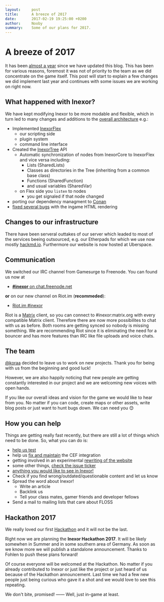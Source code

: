 ```yaml
---
layout:     post
title:      A breeze of 2017
date:       2017-02-19 19:25:00 +0200
author:     Nooby
summary:    Some of our plans for 2017.
---
```


# A breeze of 2017
It has been [almost a year](https://inexor.org/blog/2016/03-19-doxylamine-alpha-edition) since we have updated this blog. This has been for various reasons, foremost it was not of priority to the team as we did concentrate on the game itself.
This post will start to explain a few changes we did implement last year and continues with some issues we are working on right now.


## What happened with Inexor?
We have kept modifying Inexor to be more modable and flexible, which in turn led to many changes and additions to the [overall architecture](https://github.com/inexor-game/code/wiki/Overall-Architecture) e.g.:

  * Implemented [InexorFlex](https://github.com/inexor-game/code/wiki/Inexor-Flex)    
    * our scripting side
    * plugin system
    * command line interface
  * Created the [InexorTree](https://github.com/inexor-game/code/wiki/Inexor-Tree) API
    * Automatic synchronization of nodes from InexorCore to InexorFlex and vice versa
including:
      * Lists (SharedLists)
      * Classes as directories in the Tree (inheriting from a common base class)
      * Functions (SharedFunction)
      * and usual variables (SharedVar)
    * on Flex side you `listen` to nodes
       * you get signaled if that node changed
  * porting our dependency managment to [Conan](https://www.conan.io)
  * [fixed several bugs](https://github.com/inexor-game/code/pull/350) with the ingame HTML rendering


## Changes to our infrastructure
There have been serveral outtakes of our server which leaded to most of the services beeing outsourced, e.g. our Etherpads for which we use now mostly [hackmd.io](https://hackmd.io/CYFhFYCYCMGYEYC0A2e9yJAYwKYENE4AOWRPHCABiz2AE5hLIg==#).
Furthermore our website is now hosted at Uberspace.


## Communication
We switched our IRC channel from Gamesurge to Freenode. You can found us now at

  * [__#inexor__ on chat.freenode.net](https://webchat.freenode.net/?channels=#inexor)

**or** on our new channel on Riot.im (**recommeded**):

  * [Riot.im #inexor](https://riot.im/app/#/room/#inexor:matrix.org)

Riot is a [Matrix](http://matrix.org/) client, so you can connect to #inexor:matrix.org with every compatible Matrix client. Therefore there are now more possibilites to chat with us as before. Both rooms are getting synced so nobody is missing something. We are recommending Riot since it is eliminating the need for a bouncer and has more features than IRC like file uploads and voice chats.


## The team
[@koraa](https://github.com/koraa) decided to leave us to work on new projects. Thank you for being with us from the beginning and good luck!

However, we are also happily noticing that new people are getting constantly interested in our project and we are welcoming new voices with open hands.

If you like our overall ideas and vision for the game we would like to hear from you. No matter if you can code, create maps or other assets, write blog posts or just want to hunt bugs down. We can need you 😊


## How you can help
Things are getting really fast recently, but there are still a lot of things which need to be done. So, what you can do is:

  * [help us test](https://github.com/inexor-game/code/wiki/Build)
  * help us [fix and maintain](https://github.com/inexor-game/code/issues?q=cef+is%3Aopen) the CEF integration
  * getting involved in an experimental [rewriting of the website](https://github.com/inexor-game/site)
  * some other things, [check the issue ticker](https://github.com/inexor-game/code/issues?utf8=✓&q=is%3Aopen)
  * [anything you would like to see in Inexor!](https://github.com/inexor-game/code#join-us)
  * Check if you find wrong/outdated/questionable content and let us know
  * Spread the word about Inexor!
    * Write an article
    * Backlink us
    * Tell your class mates, gamer friends and developer fellows
  * Send a mail to mailing lists that care about FLOSS


## Hackathon 2017
We really loved our first [Hackathon](https://inexor.org/blog/2015/12-17-hackathon-2015-report) and it will not be the last.

Right now we are planning the **Inexor Hackathon 2017**. It will be likely somewhen in Summer and in some southern area of Germany. As soon as we know more we will publish a standalone announcement. Thanks to Fohlen to push these plans forward!

Of course everyone will be welcomed at the Hackathon. No matter if you already contributed to Inexor or just like the project or just heard of us because of the Hackathon announcement. Last time we had a few new people just being curious who gave it a shot and we would love to see this repeating.

We don't bite, promised! —— Well, just in-game at least.
